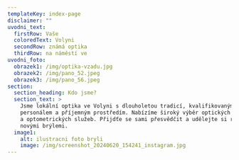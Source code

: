 ```yaml
---
templateKey: index-page
disclaimer: ""
uvodni_text:
  firstRow: Vaše
  coloredText: Volyni
  secondRow: známá optika
  thirdRow: na náměstí ve
uvodni_foto:
  obrazek1: /img/optika-vzadu.jpg
  obrazek2: /img/pano_52.jpeg
  obrazek3: /img/pano_56.jpeg
section:
  section_heading: Kdo jsme?
  section_text: >
    Jsme lokální optika ve Volyni s dlouholetou tradicí, kvalifikovaným
    personálem a příjemným prostředím. Nabízíme široký výběr optických produktů
    a optometrických služeb. Přijdťe se sami přesvědčit a udělejte si radost
    novými brýlemi.
  image1:
    alt: ilustracni foto bryli
    image: /img/screenshot_20240620_154241_instagram.jpg
---
```

